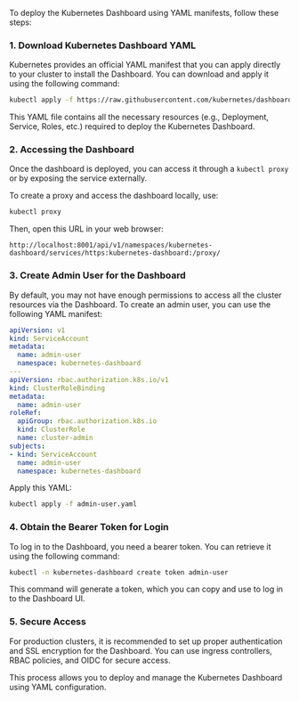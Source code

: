 To deploy the Kubernetes Dashboard using YAML manifests, follow these steps:

### 1. **Download Kubernetes Dashboard YAML**
Kubernetes provides an official YAML manifest that you can apply directly to your cluster to install the Dashboard. You can download and apply it using the following command:

```bash
kubectl apply -f https://raw.githubusercontent.com/kubernetes/dashboard/v2.7.0/aio/deploy/recommended.yaml
```

This YAML file contains all the necessary resources (e.g., Deployment, Service, Roles, etc.) required to deploy the Kubernetes Dashboard.

### 2. **Accessing the Dashboard**
Once the dashboard is deployed, you can access it through a `kubectl proxy` or by exposing the service externally.

To create a proxy and access the dashboard locally, use:

```bash
kubectl proxy
```

Then, open this URL in your web browser:

```
http://localhost:8001/api/v1/namespaces/kubernetes-dashboard/services/https:kubernetes-dashboard:/proxy/
```

### 3. **Create Admin User for the Dashboard**
By default, you may not have enough permissions to access all the cluster resources via the Dashboard. To create an admin user, you can use the following YAML manifest:

```yaml
apiVersion: v1
kind: ServiceAccount
metadata:
  name: admin-user
  namespace: kubernetes-dashboard
---
apiVersion: rbac.authorization.k8s.io/v1
kind: ClusterRoleBinding
metadata:
  name: admin-user
roleRef:
  apiGroup: rbac.authorization.k8s.io
  kind: ClusterRole
  name: cluster-admin
subjects:
- kind: ServiceAccount
  name: admin-user
  namespace: kubernetes-dashboard
```

Apply this YAML:

```bash
kubectl apply -f admin-user.yaml
```

### 4. **Obtain the Bearer Token for Login**
To log in to the Dashboard, you need a bearer token. You can retrieve it using the following command:

```bash
kubectl -n kubernetes-dashboard create token admin-user
```

This command will generate a token, which you can copy and use to log in to the Dashboard UI.

### 5. **Secure Access**
For production clusters, it is recommended to set up proper authentication and SSL encryption for the Dashboard. You can use ingress controllers, RBAC policies, and OIDC for secure access.

This process allows you to deploy and manage the Kubernetes Dashboard using YAML configuration.